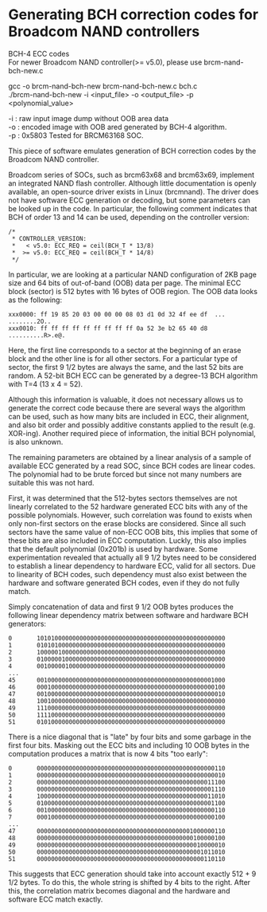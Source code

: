 # Generating BCH correction codes for Broadcom NAND controllers

BCH-4 ECC codes<br/>
For newer Broadcom NAND controller(>= v5.0), please use brcm-nand-bch-new.c<br/>

gcc -o brcm-nand-bch-new brcm-nand-bch-new.c bch.c<br/>
./brcm-nand-bch-new -i <input_file> -o <output_file> -p <polynomial_value><br/>

-i : raw input image dump without OOB area data<br/>
-o : encoded image with OOB ared generated by BCH-4 algorithm.<br/>
-p : 0x5803 Tested for BRCM63168 SOC.<br/>



This piece of software emulates generation of BCH correction codes by the Broadcom NAND controller. 

Broadcom series of SOCs, such as brcm63x68 and brcm63x69, implement an integrated NAND flash controller. Although little documentation is openly available, an open-source driver exists in Linux (brcmnand). The driver does not have software ECC generation or decoding, but some parameters can be looked up in the code. In particular, the following comment indicates that BCH of order 13 and 14 can be used, depending on the controller version:

    /*
     * CONTROLLER_VERSION:
     *   < v5.0: ECC_REQ = ceil(BCH_T * 13/8)
     *  >= v5.0: ECC_REQ = ceil(BCH_T * 14/8)
     */

In particular, we are looking at a particular NAND configuration of 2KB page size and 64 bits of out-of-band (OOB) data per page. The minimal ECC block (sector) is 512 bytes with 16 bytes of OOB region. The OOB data looks as the following:

    xxx0000: ff 19 85 20 03 00 00 00 08 03 d1 0d 32 4f ee df  ... ........2O..
    xxx0010: ff ff ff ff ff ff ff ff ff 0a 52 3e b2 65 40 d8  ..........R>.e@.

Here, the first line corresponds to a sector at the beginning of an erase block and the other line is for all other sectors. For a particular type of sector, the first 9 1/2 bytes are always the same, and the last 52 bits are random. A 52-bit
BCH ECC can be generated by a degree-13 BCH algorithm with T=4 (13 x 4 = 52).

Although this information is valuable, it does not necessary allows us to generate the correct code because there are several ways the algorithm can be used, such as how many bits are included in ECC, their alignment, and also bit order and possibly additive constants applied to the result (e.g. XOR-ing). Another required piece of information, the initial BCH polynomial, is also unknown.

The remaining parameters are obtained by a linear analysis of a sample of available ECC generated by a read SOC, since BCH codes are linear codes. The polynomial had to be brute forced but since not many numbers are suitable this was not hard.

First, it was determined that the 512-bytes sectors themselves are not linearly correlated to the 52 hardware generated ECC bits with any of the possible polynomials. However, such correlation was found to exists when only non-first sectors on the erase blocks are considered. Since all such sectors have the same value of non-ECC OOB bits, this implies that some of these bits are also included in ECC computation. Luckly, this also implies that the default polynomial (0x201b) is used by hardware. Some experimentation revealed that actually all 9 1/2 bytes need to be considered to establish a linear dependency to hardware ECC, valid for all sectors. Due to linearity of BCH codes, such dependency must also exist between the hardware and software generated BCH codes, even if they do not fully match.

Simply concatenation of data and first 9 1/2 OOB bytes produces the following linear dependency matrix between software and hardware BCH generators:

    0       10101000000000000000000000000000000000000000000000000
    1       01010100000000000000000000000000000000000000000000000
    2       10000010000000000000000000000000000000000000000000000
    3       01000001000000000000000000000000000000000000000000000
    4       00100000100000000000000000000000000000000000000000000
    ...
    45      00100000000000000000000000000000000000000000000001000
    46      00010000000000000000000000000000000000000000000000100
    47      00100000000000000000000000000000000000000000000000010
    48      10010000000000000000000000000000000000000000000000000
    49      11100000000000000000000000000000000000000000000000000
    50      11110000000000000000000000000000000000000000000000000
    51      01010000000000000000000000000000000000000000000000000

There is a nice diagonal that is "late" by four bits and some garbage in the first four bits. Masking out the ECC bits and including 10 OOB bytes in the computation produces a matrix that is now 4 bits "too early":

    0       00000000000000000000000000000000000000000000000000110
    1       00000000000000000000000000000000000000000000000000010
    2       00000000000000000000000000000000000000000000000011100
    3       00000000000000000000000000000000000000000000000001110
    4       10000000000000000000000000000000000000000000000011010
    5       01000000000000000000000000000000000000000000000001100
    6       00100000000000000000000000000000000000000000000000110
    7       00010000000000000000000000000000000000000000000000100
    ...
    47      00000000000000000000000000000000000000000001000000110
    48      00000000000000000000000000000000000000000000100000100
    49      00000000000000000000000000000000000000000000010000010
    50      00000000000000000000000000000000000000000000001011010
    51      00000000000000000000000000000000000000000000000110110

This suggests that ECC generation should take into account exactly 512 + 9 1/2 bytes. To do this, the whole string is shifted by 4 bits to the right. After this, the correlation matrix becomes diagonal and the hardware and software ECC match exactly.

